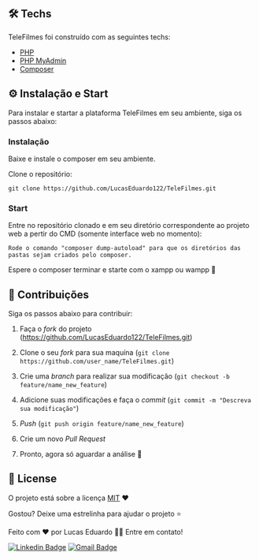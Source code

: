 ## 🛠 Techs

TeleFilmes foi construído com as seguintes techs:

- [PHP](https://www.php.net/)
- [PHP MyAdmin](https://www.phpmyadmin.net/)
- [Composer](https://getcomposer.org/)

## ⚙ Instalação e Start

Para instalar e startar a plataforma TeleFilmes em seu ambiente, siga os passos abaixo:

### Instalação
Baixe e instale o composer em seu ambiente.

Clone o repositório:
```
git clone https://github.com/LucasEduardo122/TeleFilmes.git
```

### Start

Entre no repositório clonado e em seu diretório correspondente ao projeto web a pertir do CMD (somente interface web no momento):
```
Rode o comando "composer dump-autoload" para que os diretórios das pastas sejam criados pelo composer.
```
Espere o composer terminar e starte com o xampp ou wampp 🚀


## 🤝 Contribuições

Siga os passos abaixo para contribuir:

1. Faça o *fork* do projeto (<https://github.com/LucasEduardo122/TeleFilmes.git>)

2. Clone o seu *fork* para sua maquína (`git clone https://github.com/user_name/TeleFilmes.git`)

3. Crie uma *branch* para realizar sua modificação (`git checkout -b feature/name_new_feature`)

4. Adicione suas modificações e faça o *commit* (`git commit -m "Descreva sua modificação"`)

5. *Push* (`git push origin feature/name_new_feature`)

6. Crie um novo *Pull Request*

7. Pronto, agora só aguardar a análise 🚀 

## 📜 License

O projeto está sobre a licença [MIT](./LICENSE) ❤️ 

Gostou? Deixe uma estrelinha para ajudar o projeto ⭐

Feito com ❤️ por Lucas Eduardo 👋🏽 Entre em contato!



[![Linkedin Badge](https://img.shields.io/badge/-Lucas-blue?style=flat-square&logo=Linkedin&logoColor=white&link=https://www.linkedin.com/in/lucas-eduardo-4a11a61a2)](https://www.linkedin.com/in/lucas-eduardo-4a11a61a2) 
[![Gmail Badge](https://img.shields.io/badge/-luklucas42@gmail.com-c14438?style=flat-square&logo=Gmail&logoColor=white&link=mailto:luklucas42@gmail.com)](mailto:luklucas42@gmail.com)


